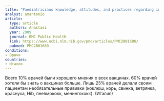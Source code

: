 ```yaml
---
title: "Paediatricians knowledge, attitudes, and practices regarding immunizations for infants in Italy"
analyst: amantonio
article:
  type: article
  authors: Anastasi
  year: 2009
  journal: BMC Public Health
  link: https://www.ncbi.nlm.nih.gov/pmc/articles/PMC2801680/
  pubmed: PMC2801680
conditions:
- Врачи
countries:
- Италия
---
```


Всего 10% врачей были хорошего мнения о всех вакцинах.
60% врачей хотели бы знать о вакцинах больше.
Лишь 25% врачей делали своим пациентам необязательные прививки (коклюш, корь, свинка, ветрянка, краснуха, Hib, пневмококк, менингококк). (Италия)
